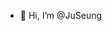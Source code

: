 - 👋 Hi, I’m @JuSeung


<!---
JuSeung/JuSeung is a ✨ special ✨ repository because its `README.md` (this file) appears on your GitHub profile.
You can click the Preview link to take a look at your changes.
--->
